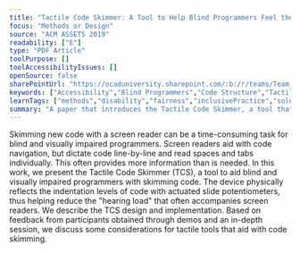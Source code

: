 ```yaml
---
title: "Tactile Code Skimmer: A Tool to Help Blind Programmers Feel the Structure of Code"
focus: "Methods or Design"
source: "ACM ASSETS 2019"
readability: ["E"]
type: "PDF Article"
toolPurpose: []
toolAccessibilityIssues: []
openSource: false
sharePointUrl: "https://ocaduniversity.sharepoint.com/:b:/r/teams/Team_WeCount/Shared%20Documents/Resources%20and%20Tools/Literature%20(curated)/Tactile%20Code%20Skimmer.pdf?csf=1&web=1&e=yOcVDL"
keywords: ["Accessibility","Blind Programmers","Code Structure","Tactile Aids","Visually Impaired"]
learnTags: ["methods","disability","fairness","inclusivePractice","solution"]
summary: "A paper that introduces the Tactile Code Skimmer, a tool that helps blind and visually impaired programmers skim code. "
---
```

Skimming new code with a screen reader can be a time-consuming task for blind and visually impaired programmers. Screen readers aid with code navigation, but dictate code line-by-line and read spaces and tabs individually. This often provides more information than is needed. In this work, we present the Tactile Code Skimmer (TCS), a tool to aid blind and visually impaired programmers with skimming code. The device physically reflects the indentation levels of code with actuated slide potentiometers, thus helping reduce the "hearing load" that often accompanies screen readers. We describe the TCS design and implementation. Based on feedback from participants obtained through demos and an in-depth session, we discuss some considerations for tactile tools that aid with code skimming.
